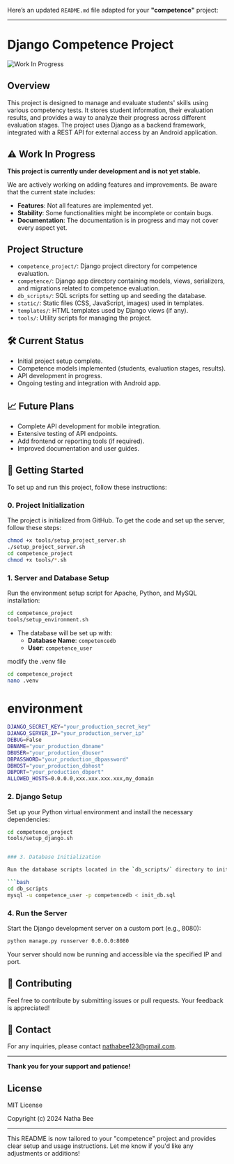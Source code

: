 Here’s an updated `README.md` file adapted for your **"competence"** project:

---

# Django Competence Project

![Work In Progress](https://img.shields.io/badge/status-work%20in%20progress-yellow)

## Overview

This project is designed to manage and evaluate students' skills using various competency tests. It stores student information, their evaluation results, and provides a way to analyze their progress across different evaluation stages. The project uses Django as a backend framework, integrated with a REST API for external access by an Android application.

## ⚠️ Work In Progress

**This project is currently under development and is not yet stable.**

We are actively working on adding features and improvements. Be aware that the current state includes:

- **Features**: Not all features are implemented yet.
- **Stability**: Some functionalities might be incomplete or contain bugs.
- **Documentation**: The documentation is in progress and may not cover every aspect yet.

## Project Structure

- `competence_project/`: Django project directory for competence evaluation.
- `competence/`: Django app directory containing models, views, serializers, and migrations related to competence evaluation.
- `db_scripts/`: SQL scripts for setting up and seeding the database.
- `static/`: Static files (CSS, JavaScript, images) used in templates.
- `templates/`: HTML templates used by Django views (if any).
- `tools/`: Utility scripts for managing the project.

## 🛠️ Current Status

- Initial project setup complete.
- Competence models implemented (students, evaluation stages, results).
- API development in progress.
- Ongoing testing and integration with Android app.

## 📈 Future Plans

- Complete API development for mobile integration.
- Extensive testing of API endpoints.
- Add frontend or reporting tools (if required).
- Improved documentation and user guides.

## 🚀 Getting Started

To set up and run this project, follow these instructions:

### 0. Project Initialization

The project is initialized from GitHub. To get the code and set up the server, follow these steps:

```bash
chmod +x tools/setup_project_server.sh
./setup_project_server.sh
cd competence_project
chmod +x tools/*.sh
```

### 1. Server and Database Setup

Run the environment setup script for Apache, Python, and MySQL installation:

```bash
cd competence_project
tools/setup_environment.sh
```

- The database will be set up with:
  - **Database Name**: `competencedb`
  - **User**: `competence_user`



modify the  .venv file
```bash
cd competence_project
nano .venv
``` 

#   environment 
```bash
DJANGO_SECRET_KEY="your_production_secret_key"
DJANGO_SERVER_IP="your_production_server_ip"
DEBUG=False
DBNAME="your_production_dbname"
DBUSER="your_production_dbuser"
DBPASSWORD="your_production_dbpassword"
DBHOST="your_production_dbhost"
DBPORT="your_production_dbport"
ALLOWED_HOSTS=0.0.0.0,xxx.xxx.xxx.xxx,my_domain
```

### 2. Django Setup

Set up your Python virtual environment and install the necessary dependencies:

```bash
cd competence_project
tools/setup_django.sh


### 3. Database Initialization

Run the database scripts located in the `db_scripts/` directory to initialize the required tables:

```bash
cd db_scripts
mysql -u competence_user -p competencedb < init_db.sql
```

### 4. Run the Server

Start the Django development server on a custom port (e.g., 8080):

```bash
python manage.py runserver 0.0.0.0:8080
```

Your server should now be running and accessible via the specified IP and port.

## 📢 Contributing

Feel free to contribute by submitting issues or pull requests. Your feedback is appreciated!

## 📧 Contact

For any inquiries, please contact [nathabee123@gmail.com](mailto:nathabee123@gmail.com).

---

**Thank you for your support and patience!**

## License

MIT License

Copyright (c) 2024 Natha Bee

---

This README is now tailored to your "competence" project and provides clear setup and usage instructions. Let me know if you'd like any adjustments or additions!